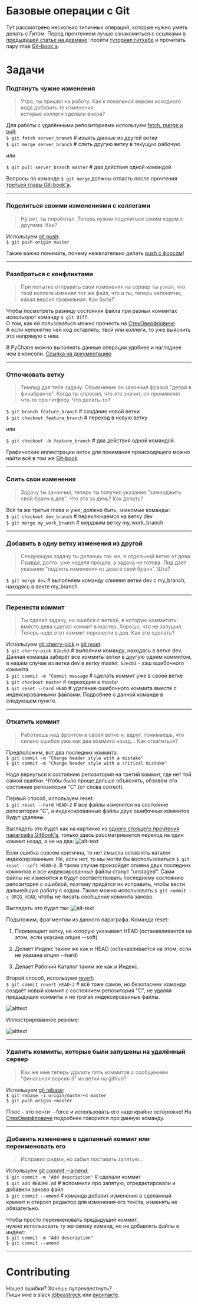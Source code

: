 # Базовые операции с Git
Тут рассмотрено несколько типичных операций, которые нужно уметь делать с Гитом. Перед прочтением лучше ознакомиться с ссылками в [предыдущей статье на девмане](https://devman.org/encyclopedia/git/git_motivation/): пройти [туториал гитхабе](https://try.github.io/) и прочитать пару глав [Git-book'a](https://git-scm.com/book/ru/v1).  
 
# Задачи
### Подтянуть чужие изменения
>Утро, ты пришёл на работу. Как к локальной версии исходного кода добавить те изменения,  
которые коллеги сделали вчера?  

Для работы с удалёнными репозиториями используем [fetch, merge и pull](https://git-scm.com/book/ru/v1/Основы-Git-Работа-с-удалёнными-репозиториями):  
`$ git fetch server_branch` \# изъять данные из другой ветки  
`$ git merge server_branch` \# слить другую ветку в текущую рабочую  

или  

`$ git pull server_branch master` \#  два действия одной командой  

Вопросы по команде `$ git merge` должны отпасть после прочтения [третьей главы Git-book'a](https://git-scm.com/book/ru/v2/%D0%92%D0%B5%D1%82%D0%B2%D0%BB%D0%B5%D0%BD%D0%B8%D0%B5-%D0%B2-Git-%D0%9E-%D0%B2%D0%B5%D1%82%D0%B2%D0%BB%D0%B5%D0%BD%D0%B8%D0%B8-%D0%B2-%D0%B4%D0%B2%D1%83%D1%85-%D1%81%D0%BB%D0%BE%D0%B2%D0%B0%D1%85).    

--------------------------------------------------
### Поделиться своими изменениями с коллегами
>Ну вот, ты поработал. Теперь нужно поделиться своим кодом с другими. Как?  

Используем [git push](https://git-scm.com/book/ru/v1/%D0%9E%D1%81%D0%BD%D0%BE%D0%B2%D1%8B-Git-%D0%A0%D0%B0%D0%B1%D0%BE%D1%82%D0%B0-%D1%81-%D1%83%D0%B4%D0%B0%D0%BB%D1%91%D0%BD%D0%BD%D1%8B%D0%BC%D0%B8-%D1%80%D0%B5%D0%BF%D0%BE%D0%B7%D0%B8%D1%82%D0%BE%D1%80%D0%B8%D1%8F%D0%BC%D0%B8#Push):  
`$ git push origin master`  

Также важно понимать, почему нежелательно делать [push с форсом](https://developer.atlassian.com/blog/2015/04/force-with-lease/)! 

--------------------------------------------------
### Разобраться с конфликтами
>При попытке отправить свои изменения на сервер ты узнал, что твой коллега изменял тот же файл, что и ты, теперь непонятно, какая версия правильная. Как быть?   

Чтобы посмотреть разницу состояния файла при разных коммитах используют команду `$ git diff`.  
О том, как ей пользоваться можно прочесть на [СтекОверфловиче](http://stackoverflow.com/questions/3338126/how-to-diff-the-same-file-between-two-different-commits-on-the-same-branch).  
А если непонятно чей код оставлять: твой или коллеги, то уже выяснить это напрямую с ним.  

В PyCharm можно выполнять данные операции удобнее и нагляднее чем в консоли. [Ссылка на документацию](https://www.jetbrains.com/help/pycharm/2016.1/using-git-integration.html)   

--------------------------------------------------
### Отпочковать ветку
>Тимлид дал тебе задачу. Объяснение он закончил фразой "делай в фичабранче". Когда ты спросил, что это значит, он промямлил что-то про гитфлоу. Что делать-то?  

`$ git branch feature_branch`  # создание новой ветки  
`$ git checkout feature_branch` # переход в новую ветку  

или  

`$ git checkout -b feature_branch` # два действия одной командой  

Графические иллюстрации веток для понимания происходящего можно найти всё в том же [Git-book](https://git-scm.com/book/ru/v2/%D0%92%D0%B5%D1%82%D0%B2%D0%BB%D0%B5%D0%BD%D0%B8%D0%B5-%D0%B2-Git-%D0%9E-%D0%B2%D0%B5%D1%82%D0%B2%D0%BB%D0%B5%D0%BD%D0%B8%D0%B8-%D0%B2-%D0%B4%D0%B2%D1%83%D1%85-%D1%81%D0%BB%D0%BE%D0%B2%D0%B0%D1%85).  

--------------------------------------------------
### Слить свои изменения
>Задачу ты закончил, теперь ты получил указание "замерджить свой бранч в дев". Что это за дичь? Как делать?  

Всё та же третья глава и уже, должно быть, знакомые команды:   
`$ git checkout dev_branch` # переключаемся на ветку dev  
`$ git merge my_work_branch` # мерджим ветку my_work_branch  
  
--------------------------------------------------
### Добавить в одну ветку изменения из другой
>Следующую задачу ты делаешь так же, в отдельной ветке от дева. Правда, долго: уже неделя прошла, а задача не готова. Лид даёт указание "подлить изменения из дева в свой бранч". Шта?  
  
`$ git merge dev` # выполняем команду слияния ветки dev с my_branch, находясь в векте my_branch  

--------------------------------------------------
### Перенести коммит
>Ты сделал задачу, но ошибся с веткой, в которую коммитить: вместо дева сделал коммит в мастер. Хорошо, что не запушил. Теперь надо этот коммит перенести в дев. Как это сделать?  

Используем [git cherry-pick](https://git-scm.com/docs/git-cherry-pick) и [git reset](https://githowto.com/ru/removing_commits_from_a_branch):  
`$ git cherry-pick 62ecb3` # выполним команду, находясь в ветке dev. Данная команда заберёт все коммиты ветки в другую одним коммитом, в нашем случае из ветки dev в ветку master. `62ecb3` - хэш ошибочного коммита.   
`$ git сommit -m "Commit message`  # сделать коммит уже в своей ветке  
`$ git checkout master` # переходим в master  
`$ git reset --hard HEAD` # удаление ошибочного коммита вместе с индексированными файлами. Подробнее о данной команде в следующем пункте.  


--------------------------------------------------
### Откатить коммит
>Работаешь над фронтом в своей ветке и, вдруг, понимаешь, что сильно ошибся уже как два коммита назад... Как откатиться?

Предположим, вот два последних коммита:  
`$ git commit -m "Change header style with a mistake"`  
`$ git commit -m "Change header style with a critical mistake"`  

Надо вернуться к состоянию репозитория на третий коммит, где нет той самой ошибки. Чтобы было проще дальше объяснять, обзовём это состояние репозитория "C" (от слова correct).  

Первый способ, используем reset:     
`$ git reset --hard HEAD~2` # все файлы изменятся на состояние репозитория "C", а индексированные файлы двух ошибочных коммитов будут удалены. 

Выглядеть это будет как на картинке из [одного стоящего прочтения параграфа GitBook'a](https://git-scm.com/book/ru/v2/%D0%98%D0%BD%D1%81%D1%82%D1%80%D1%83%D0%BC%D0%B5%D0%BD%D1%82%D1%8B-Git-%D0%A0%D0%B0%D1%81%D0%BA%D1%80%D1%8B%D1%82%D0%B8%D0%B5-%D1%82%D0%B0%D0%B9%D0%BD-reset), только здесь рассматривается переход на один коммит назад, а не на два:
![alt-text](https://git-scm.com/book/en/v2/book/07-git-tools/images/reset-hard.png)

Если ошибка совсем критична, то нет смысла оставлять каталог индексированным. Но, если нет, то мы могли бы воспользоваться `$ git reset --soft HEAD~2`. В таком случае произойдет отмена двух последних коммитов и все индексированные файлы станут "unstaged". Сами файлы не изменятся и будут соответствовать последнему состоянию репозитория с ошибкой, поэтому придётся их исправить, чтобы вести дальнейшую работу с кодом. Также можно использовать `$ git commit -c ORIG_HEAD`, чтобы не писать сообщение коммита заново.  

Выглядеть это будет так:
![alt-text](https://git-scm.com/book/en/v2/book/07-git-tools/images/reset-soft.png)

Подытожим, фрагментом из данного параграфа. Команда reset:

1. Перемещает ветку, на которую указывает HEAD (останавливается на этом, если указана опция --soft)

2. Делает Индекс таким же как и HEAD (останавливается на этом, если не указана опция --hard)

3. Делает Рабочий Каталог таким же как и Индекс.

Второй способ, используем [revert](https://githowto.com/ru/undoing_committed_changes):  
`$ git commit revert HEAD~2` # всё тоже самое, но безопаснее: команда создаёт новый коммит c состоянием репозитория "C", не удаляя предыдущие коммиты и не трогая индексированные файлы.

![alttext](https://www.git-tower.com/learn/content/01-git/04-faq/04-undo-revert-old-commit/01-revert-concept.png)  

Иллюстрированное резюме:  

![alttext](http://image.slidesharecdn.com/gittutorial-150724014321-lva1-app6891/95/git-tutorial-19-638.jpg?cb=1437702443) 


--------------------------------------------------
### Удалить коммиты, которые были запушены на удалённый сервер
>Как же мне теперь удалить пять коммитов с сообщением "финальная версия 3" из ветки на github?  

Используем [git rebase](https://git-scm.com/book/ru/v1/%D0%92%D0%B5%D1%82%D0%B2%D0%BB%D0%B5%D0%BD%D0%B8%D0%B5-%D0%B2-Git-%D0%9F%D0%B5%D1%80%D0%B5%D0%BC%D0%B5%D1%89%D0%B5%D0%BD%D0%B8%D0%B5):  
`$ git rebase -i origin/master~4 master`  
`$ git push origin +master`   

Плюс - это почти --force и использовать его надо крайне осторожно! На [СтекОверфловиче](http://stackoverflow.com/questions/8981194/changing-git-commit-message-after-push-given-that-no-one-pulled-from-remote) подробнее говорится про данную команду.

--------------------------------------------------
### Добавить изменение в сделанный коммит или переименовать его  
>Исправил ридми, но забыл поставить запятую...  

Используем [git commit --amend](https://git-scm.com/book/ru/v1/%D0%9E%D1%81%D0%BD%D0%BE%D0%B2%D1%8B-Git-%D0%9E%D1%82%D0%BC%D0%B5%D0%BD%D0%B0-%D0%B8%D0%B7%D0%BC%D0%B5%D0%BD%D0%B5%D0%BD%D0%B8%D0%B9):  
`$ git commit -m "Add description"` # сделали коммит   
`$ git add README.md` # вспомнили про запятую, отредактировали и добавили заново файл   
`$ git commit --amend` # команда добавит изменения в сделанный коммит и откроет редактор для изменения его текста, изменять не обязательно.

Чтобы просто переименовать предыдущий коммит,  
нужно использовать ту же связку команд, но не добавлять файлы в индекс:  
`$ git commit -m "Add description"`  
`$ git commit --amend`  

--------------------------------------------------

# Contributing

Нашел ошибки? Хочешь пулреквестнуть?  
Пиши мне в slack [@beastrock](https://devmanorg.slack.com/team/beastrock) или [вконтакте](http://vk.com/beastrock).
